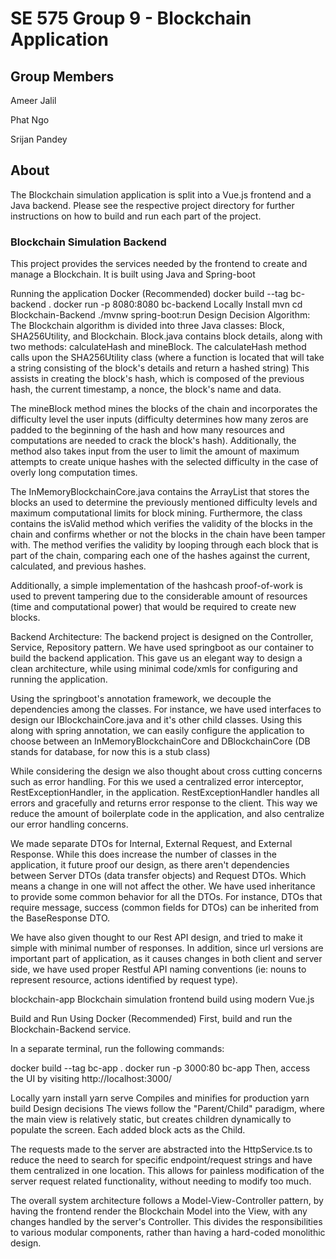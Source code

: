 # SE 575 Group 9 - Blockchain Application

## Group Members
Ameer Jalil

Phat Ngo

Srijan Pandey

## About

The Blockchain simulation application is split into a Vue.js frontend and a Java backend. 
Please see the respective project directory for further instructions
on how to build and run each part of the project.

### Blockchain Simulation Backend
This project provides the services needed by the frontend to create and manage a Blockchain. It is built using Java and Spring-boot

Running the application
Docker (Recommended)
docker build --tag bc-backend .
docker run -p 8080:8080 bc-backend
Locally
Install mvn
cd Blockchain-Backend
./mvnw spring-boot:run
Design Decision
Algorithm:
The Blockchain algorithm is divided into three Java classes: Block, SHA256Utility, and Blockchain. Block.java contains block details, along with two methods: calculateHash and mineBlock. The calculateHash method calls upon the SHA256Utility class (where a function is located that will take a string consisting of the block's details and return a hashed string) This assists in creating the block's hash, which is composed of the previous hash, the current timestamp, a nonce, the block's name and data.

The mineBlock method mines the blocks of the chain and incorporates the difficulty level the user inputs (difficulty determines how many zeros are padded to the beginning of the hash and how many resources and computations are needed to crack the block's hash). Additionally, the method also takes input from the user to limit the amount of maximum attempts to create unique hashes with the selected difficulty in the case of overly long computation times.

The InMemoryBlockchainCore.java contains the ArrayList that stores the blocks an used to determine the previously mentioned difficulty levels and maximum computational limits for block mining. Furthermore, the class contains the isValid method which verifies the validity of the blocks in the chain and confirms whether or not the blocks in the chain have been tamper with. The method verifies the validity by looping through each block that is part of the chain, comparing each one of the hashes against the current, calculated, and previous hashes.

Additionally, a simple implementation of the hashcash proof-of-work is used to prevent tampering due to the considerable amount of resources (time and computational power) that would be required to create new blocks.

Backend Architecture:
The backend project is designed on the Controller, Service, Repository pattern. We have used springboot as our container to build the backend application. This gave us an elegant way to design a clean architecture, while using minimal code/xmls for configuring and running the application.

Using the springboot's annotation framework, we decouple the dependencies among the classes. For instance, we have used interfaces to design our IBlockchainCore.java and it's other child classes. Using this along with spring annotation, we can easily configure the application to choose between an InMemoryBlockchainCore and DBlockchainCore (DB stands for database, for now this is a stub class)

While considering the design we also thought about cross cutting concerns such as error handling. For this we used a centralized error interceptor, RestExceptionHandler, in the application. RestExceptionHandler handles all errors and gracefully and returns error response to the client. This way we reduce the amount of boilerplate code in the application, and also centralize our error handling concerns.

We made separate DTOs for Internal, External Request, and External Response. While this does increase the number of classes in the application, it future proof our design, as there aren't dependencies between Server DTOs (data transfer objects) and Request DTOs. Which means a change in one will not affect the other. We have used inheritance to provide some common behavior for all the DTOs. For instance, DTOs that require message, success (common fields for DTOs) can be inherited from the BaseResponse DTO.

We have also given thought to our Rest API design, and tried to make it simple with minimal number of responses. In addition, since url versions are important part of application, as it causes changes in both client and server side, we have used proper Restful API naming conventions (ie: nouns to represent resource, actions identified by request type).



blockchain-app
Blockchain simulation frontend build using modern Vue.js

Build and Run
Using Docker (Recommended)
First, build and run the Blockchain-Backend service.

In a separate terminal, run the following commands:

docker build --tag bc-app .
docker run -p 3000:80 bc-app
Then, access the UI by visiting http://localhost:3000/

Locally
yarn install
yarn serve
Compiles and minifies for production
yarn build
Design decisions
The views follow the "Parent/Child" paradigm, where the main view is relatively static, but creates children dynamically to populate the screen. Each added block acts as the Child.

The requests made to the server are abstracted into the HttpService.ts to reduce the need to search for specific endpoint/request strings and have them centralized in one location. This allows for painless modification of the server request related functionality, without needing to modify too much.

The overall system architecture follows a Model-View-Controller pattern, by having the frontend render the Blockchain Model into the View, with any changes handled by the server's Controller. This divides the responsibilities to various modular components, rather than having a hard-coded monolithic design.

